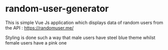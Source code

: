 # random-user-generator
This is simple Vue Js application which displays data of random users from the API : https://randomuser.me/


Styling is done such a way that male users have steel blue theme whilst female users have a pink one
